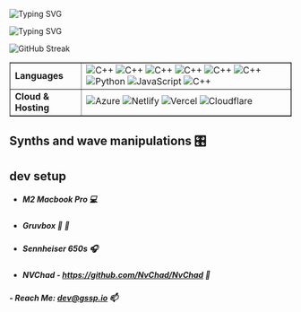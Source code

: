 <p align="center">
    <p align="left>
        <a href="https://git.io/typing-svg"><img src="https://readme-typing-svg.demolab.com?font=Futura&duration=4600&pause=2400&color=FABD2F&vCenter=true&repeat=false&width=435&lines=%5C%5C+code+is+art..." alt="Typing SVG" />
    <p align="left>
    <a href="https://git.io/typing-svg"><img src="https://readme-typing-svg.demolab.com?font=Futura&duration=4600&pause=4600&color=FABD2F&vCenter=true&repeat=false&width=435&lines=%5C%5C+this+is+a+gallery..." alt="Typing SVG" />
    <p align="left>
    </p>
</p>
        
[![GitHub Streak](https://github-readme-streak-stats.herokuapp.com?user=gsspdev&theme=gruvbox-duo&hide_border=true&border_radius=4&card_width=540)](https://git.io/streak-stats)

<table align="center" border="1" cellpadding="10" cellspacing="0">
    <tr>
      <td><strong>Languages</strong></td>
      <td>
        <img src="https://img.shields.io/badge/Swift-F05138?style=flat&logo=Swift&logoColor=white" alt="C++" >
        <img src="https://img.shields.io/badge/Rust-000000?style=flat&logo=Rust&logoColor=orange" alt="C++" >
        <img src="https://img.shields.io/badge/Zig-000000?style=flat&logo=Zig&logoColor=yellow" alt="C++" >
        <img src="https://img.shields.io/badge/C-6195CB?style=flat&logo=cplusplus&logoColor=white" alt="C++" >
        <img src="https://img.shields.io/badge/C%2B%2B-00599C?style=flat&logo=cplusplus&logoColor=white" alt="C++" >
        <img src="https://img.shields.io/badge/Bash-2B3539?style=flat&logo=gnubash&logoColor=white" alt="C++" >
        <img src="https://img.shields.io/badge/Python-3776AB?style=flat&logo=python&logoColor=white" alt="Python" >
        <img src="https://img.shields.io/badge/JavaScript-F7DF1E?style=flat&logo=javascript&logoColor=black" alt="JavaScript" >
        <img src="https://img.shields.io/badge/Lua-00007C?style=flat&logo=Lua&logoColor=white" alt="C++" >
      </td>
    </tr>
    <tr>
        <td><strong>Cloud & Hosting</strong></td>
        <td>
            <img src="https://img.shields.io/badge/Azure-0078D4?style=flat&logo=microsoft-azure&logoColor=white" alt="Azure" style="margin: 0 0 5px 0; display: inline
-block;">
            <img src="https://img.shields.io/badge/Netlify-00C7B7?style=flat&logo=netlify&logoColor=white" alt="Netlify" style="margin: 0 0 5px 0; display: inline-blo
ck;">
            <img src="https://img.shields.io/badge/Vercel-000000?style=flat&logo=vercel&logoColor=white" alt="Vercel" style="margin: 0 0 5px 0; display: inline-block;
">
            <img src="https://img.shields.io/badge/Cloudflare-F38020?style=flat&logo=cloudflare&logoColor=white" alt="Cloudflare" style="margin: 0 0 5px 0; display: i
nline-block;">
        </td>
      </tr>
    </tr>
  </table>
  
## Synths and wave manipulations 🎛️

## dev setup
- ##### M2 Macbook Pro  💻
- ##### Gruvbox 🕺 🪩
- ##### Sennheiser 650s 🎧
- ##### NVChad - https://github.com/NvChad/NvChad 🦾

##### - Reach Me: dev@gssp.io 📫 
